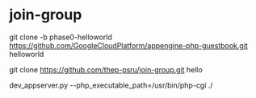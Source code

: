 # join-group

git clone -b phase0-helloworld https://github.com/GoogleCloudPlatform/appengine-php-guestbook.git helloworld

git clone https://github.com/thep-psru/join-group.git hello



dev_appserver.py --php_executable_path=/usr/bin/php-cgi ./
